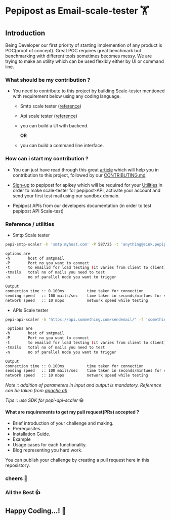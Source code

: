 # Pepipost as Email-scale-tester 🏋 

## Introduction 
  
   Being Developer our first priority of starting implemention of any product is POC(proof of concept). Great POC requires great benchmark but benchmarking with different tools sometimes becomes messy. We are trying to make an utility which can be used flexibly either by UI or command line. 
 
  
### What should be my contribution  ?

  * You need to contribute to this project by building Scale-tester mentioned with requirement below using any coding language.
    
    * Smtp scale tester ([reference](#utilities))
    
    * Api scale tester ([reference](#utilities))
    
    * you can build a UI with backend.
    
      **OR**
    
    * you can build a command line interface.
    
   
### How can i start my contribution ?

  * You can just have read through this great [article](https://akrabat.com/the-beginners-guide-to-contributing-to-a-github-project/) which will help you in contribution to this project, followed by our [CONTRIBUTING.md]()
  
  * [Sign-up]() to pepipost for apikey which will be required for your [Utilities](#utilities) in order to make scale-tester for pepipost-API, activate your account and send your first test mail using our sandbox domain.
  
  * Pepipost APIs from our developers documentation (in order to test pepipost API Scale-test)

<a name="utilities"></a>
### Reference / utilities

  * Smtp Scale tester
  
  ```bash
  pepi-smtp-scaler -h 'smtp.myhost.com' -P 587/25 -t 'anything@sink.pepipost.com' -tmails 10000 -n 5 
  
  options are
  -h        host of smtpmail
  -P        Port no you want to connect
  -t        to emailid for load testing (it varies from client to client)
  -tmails   total no of mails you need to test 
  -n        no of parallel node you want to trigger
  
  Output 
  connection time :: 0.100ms          time taken for connection
  sending speed   :: 100 mails/sec    time taken in seconds/mintues for sending email
  network speed   :: 10 mbps          network speed while testing
  ```
  
  * APIs Scale tester
  
  ```bash
  pepi-api-scaler -h 'https://api.sommething.com/sendemail/' -f 'something@mydomain.com' -t 'anything@sink.pepipost.com' -tmails 100000 -n 10
  
   options are
  -h        host of smtpmail
  -P        Port no you want to connect
  -t        to emailid for load testing (it varies from client to client)
  -tmails   total no of mails you need to test 
  -n        no of parallel node you want to trigger
  
  Output 
  connection time :: 0.100ms          time taken for connection
  sending speed   :: 100 mails/sec    time taken in seconds/mintues for sending email
  network speed   :: 10 mbps          network speed while testing
  
  ```
   *Note :: addition of parameters in input and output is mandatory. Reference can be taken from [apache ab](https://blog.getpolymorph.com/7-tips-for-heavy-load-testing-with-apache-bench-b1127916b7b6)*
   
   *Tips :: use SDK for pepi-api-scaler* :grinning:
 
 #### What are requirements to get my pull request(PRs) accepted ?

  * Brief introduction of your challenge and making.
  * Prerequisites.
  * Installation Guide.
  * Example
  * Usage cases for each functionality.
  * Blog representing you hard work.
  
  You can publish your challenge by creating a pull request here in this reposistory.
  
### cheers :beer:

### All the Best :thumbsup:

## Happy Coding...! :tada:
  

  
  
  
  
   

